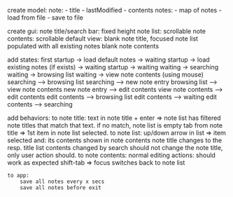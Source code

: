 create model:
	note:
		- title
		- lastModified
		- contents
	notes:
		- map of notes
		- load from file
		- save to file

create gui:
	note title/search bar: fixed height
	note list: scrollable
	note contents: scrollable
default view:
	blank note title, focused
	note list populated with all existing notes
	blank note contents

add states:
	first startup -> load default notes -> waiting
	startup -> load existing notes (if exists) -> waiting
	startup -> waiting
	waiting -> searching
	waiting -> browsing list
	waiting -> view note contents (using mouse)
	searching --> browsing list
	searching --> new note entry
	browsing list --> view note contents
	new note entry --> edit contents
	view note contents --> edit contents
	edit contents --> browsing list
	edit contents --> waiting
	edit contents --> searching

add behaviors:
	to note title:
		text in note title + enter => note list has filtered note titles that match that text. if no match, note list is empty
		tab from note title => 1st item in note list selected.
	to note list:
		up/down arrow in list => item selected and:
			its contents shown in note contents
			note title changes to the resp. title
		list contents changed by search should not change the note title, only user action should.
	to note contents:
		normal editing actions: should work as expected
		shift-tab => focus switches back to note list

	to app:
		save all notes every x secs
		save all notes before exit

